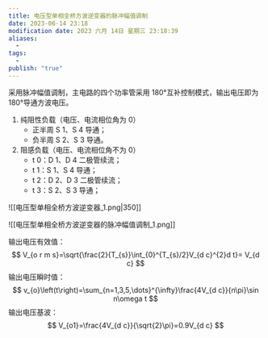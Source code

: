 ```yaml
---
title: 电压型单相全桥方波逆变器的脉冲幅值调制
date: 2023-06-14 23:18
modification date: 2023 六月 14日 星期三 23:18:39
aliases:
  - 
tags:
  - 
publish: "true"
---
```


采用脉冲幅值调制，主电路的四个功率管采用 180°互补控制模式，输出电压即为 180°导通方波电压。

1. 纯阻性负载（电压、电流相位角为 0）
	- 正半周 S 1、S 4 导通；
	- 负半周 S 2、S 3 导通。
2. 阻感负载（电压、电流相位角不为 0）
	- t 0：D 1、D 4 二极管续流；
	- t 1：S 1、S 4 导通；
	- t 2：D 2、D 3 二极管续流；
	- t 3：S 2、S 3 导通；

![[电压型单相全桥方波逆变器_1.png|350]]

![[电压型单相全桥方波逆变器的脉冲幅值调制_1.png]]

输出电压有效值：
$$
V_{o r m s}=\sqrt{\frac{2}{T_{s}}\int_{0}^{T_{s}/2}V_{d c}^{2}d t}= V_{d c}
$$
输出电压瞬时值：
$$
v_{o}\left(t\right)=\sum_{n=1,3,5,\dots}^{\infty}\frac{4V_{d c}}{n\pi}\sin n\omega t
$$
输出电压基波：
$$
V_{o1}=\frac{4V_{d c}}{\sqrt{2}\pi}=0.9V_{d c}
$$
